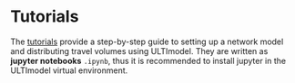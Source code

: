 # Tutorials

The [tutorials](https://github.com/DLR-VF/ULTImodel/blob/master/tutorial/) provide a step-by-step guide to setting up a network model and distributing travel volumes using ULTImodel. They are written as **jupyter notebooks** `.ipynb`, thus it is recommended to install jupyter in the ULTImodel virtual environment.

